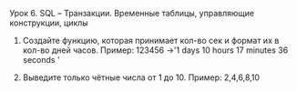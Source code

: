 Урок 6. SQL – Транзакции. Временные таблицы, управляющие конструкции, циклы

1. Создайте функцию, которая принимает кол-во сек и формат их в кол-во дней часов.
Пример: 123456 ->'1 days 10 hours 17 minutes 36 seconds '

2. Выведите только чётные числа от 1 до 10.
Пример: 2,4,6,8,10